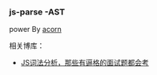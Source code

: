 ### js-parse -AST
power By [acorn](https://github.com/acornjs/acorn)

相关博库：
- [JS词法分析，那些有逼格的面试题都会考](https://www.lizhiqianduan.com/blog/index.php/2017/06/06/10083/)